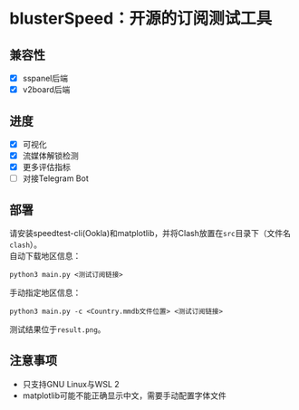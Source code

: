 # blusterSpeed：开源的订阅测试工具

## 兼容性

- [x] sspanel后端
- [x] v2board后端

## 进度

- [x] 可视化
- [x] 流媒体解锁检测
- [x] 更多评估指标
- [ ] 对接Telegram Bot

## 部署

请安装speedtest-cli(Ookla)和matplotlib，并将Clash放置在`src`目录下（文件名`clash`）。  
自动下载地区信息：

```
python3 main.py <测试订阅链接>
```
手动指定地区信息：

```
python3 main.py -c <Country.mmdb文件位置> <测试订阅链接>
```

测试结果位于`result.png`。

## 注意事项

- 只支持GNU Linux与WSL 2
- matplotlib可能不能正确显示中文，需要手动配置字体文件

